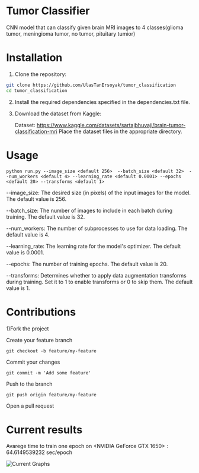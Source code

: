 # Tumor Classifier

CNN model that can classify given brain MRI images  to 4 classes(glioma tumor, meningioma tumor, no tumor, pituitary tumior)

# Installation

1) Clone the repository:
```bash
git clone https://github.com/UlasTanErsoyak/tumor_classification
cd tumor_classification
```
2) Install the required dependencies specified in the dependencies.txt file.

3) Download the dataset from Kaggle:


    Dataset: https://www.kaggle.com/datasets/sartajbhuvaji/brain-tumor-classification-mri
    Place the dataset files in the appropriate directory.


# Usage

```python run.py --image_size <default 256>  --batch_size <default 32>  --num_workers <default 4> --learning_rate <default 0.0001> --epochs <default 20> --transforms <default 1>```

--image_size: The desired size (in pixels) of the input images for the model. The default value is 256.

--batch_size: The number of images to include in each batch during training. The default value is 32.

--num_workers: The number of subprocesses to use for data loading. The default value is 4.

--learning_rate: The learning rate for the model's optimizer. The default value is 0.0001.

--epochs: The number of training epochs. The default value is 20.

--transforms: Determines whether to apply data augmentation transforms during training. Set it to 1 to enable transforms or 0 to skip them. The default value is 1.







# Contributions 
1)Fork the project

Create your feature branch 

```git checkout -b feature/my-feature```

Commit your changes 

``` git commit -m 'Add some feature' ```

Push to the branch 

``` git push origin feature/my-feature ```

Open a pull request


# Current results


Avarege time to train one epoch on <NVIDIA GeForce GTX 1650> : 64.6149539232 sec/epoch

![Current Graphs](https://github.com/UlasTanErsoyak/tumor_classification/assets/92662728/a8bdf597-d95c-48cf-8188-73a029716927)
